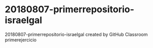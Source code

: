 # 20180807-primerrepositorio-israelgal
20180807-primerrepositorio-israelgal created by GitHub Classroom
primerejercicio
